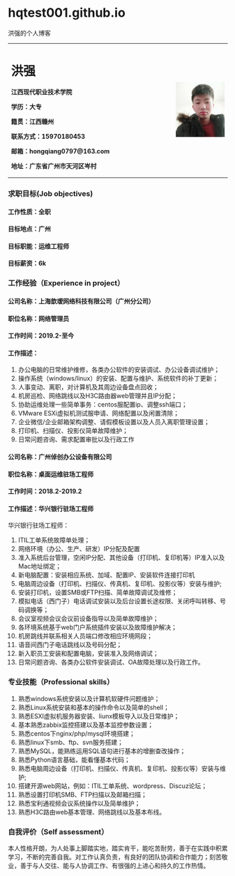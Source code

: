 # hqtest001.github.io
洪强的个人博客
<table border="0">
  <tr>
    <td width="75%">
      <h1>洪强</h1>
      <p><b>江西现代职业技术学院</b></p> <p><b>学历：大专</b></p>
	  <p><b>籍贯：江西赣州</b></p>       <p><b>联系方式：15970180453</b></p>
      <p><b>邮箱：hongqiang0797@163.com</b></p>
      <p><b>地址：广东省广州市天河区岑村</b></p>
    </td>
    <td width="25%">
      <img src="/hongqiang.jpg" width="100%">     
    </td>
  </tr>
</table>

### 求职目标(Job objectives)
#### 工作性质：全职
#### 目标地点：广州
#### 目标职能：运维工程师
#### 目标薪资：6k

### 工作经验（Experience in project）
#### 公司名称：上海歆瑷网络科技有限公司（广州分公司）
#### 职位名称：网络管理员
#### 工作时间：2019.2-至今
#### 工作描述：
1. 办公电脑的日常维护维修，各类办公软件的安装调试、办公设备调试维护；
2. 操作系统（windows/linux）的安装、配置与维护、系统软件的补丁更新；
3. 人事变动、离职，对计算机及其周边设备盘点回收；
4. 机房巡检、网络跳线以及H3C路由器web管理并且IP分配；
5. 协助运维处理一些简单事务：centos服配置ip、调整ssh端口；
6. VMware ESXi虚拟机测试服申请、网络配置以及闲置清除；
7. 企业微信/企业邮箱架构调整、请假模板设置以及人员入离职管理设置；
8. 打印机、扫描仪、投影仪简单故障维护；
9. 日常问题咨询、需求配置审批以及行政工作

#### 公司名称：广州倬创办公设备有限公司
#### 职位名称：桌面运维驻场工程师
#### 工作时间：2018.2-2019.2
#### 工作描述：华兴银行驻场工程师
华兴银行驻场工程师：
  1. ITIL工单系统故障单处理；
  2. 网络环境（办公、生产、研发）IP分配及配置
  3. 准入系统后台管理，空闲IP分配、其他设备（打印机、复印机等）IP准入以及Mac地址绑定；
  4. 新电脑配置：安装相应系统、加域、配置IP、安装软件连接打印机
  5. 电脑周边设备（打印机、扫描仪、传真机、复印机、投影仪等）安装与维护;
  6. 安装打印机，设置SMB或FTP扫描、简单故障调试及维修；
  7. 模拟电话（西门子）电话调试安装以及后台设置长途权限、关闭呼叫转移、号码调换等；  
  8. 会议室视频会议会议前设备指导以及简单故障维护；
  9. 各环境系统基于web门户系统插件安装以及故障维护解决；
 10. 机房跳线并联系相关人员端口修改相应环境网段；
 11. 语音间西门子电话跳线以及号码分配；
 12. 新入职员工安装和配置电脑，安装准入及网络调试；
 13. 日常问题咨询、各类办公软件安装调试、OA故障处理以及行政工作。
 
### 专业技能（Professional skills）
1. 熟悉windows系统安装以及计算机软硬件问题维护；
2. 熟悉Linux系统安装和基本的操作命令以及简单的shell；
3. 熟悉ESXI虚拟机服务器安装、liunx模板导入以及日常维护；
4. 基本熟悉zabbix监控搭建以及基本监控参数设置；
5. 熟悉centos下nginx/php/mysql环境搭建；
6. 熟悉linux下smb、ftp、svn服务搭建；
7. 熟悉MySQL，能熟练运用SQL语句进行基本的增删查改操作；
8. 熟悉Python语言基础，能看懂基本代码；
9. 熟悉电脑周边设备（打印机、扫描仪、传真机、复印机、投影仪等）安装与维护;
10. 搭建开源web网站，例如：ITIL工单系统、wordpress、Discuz论坛；
11. 熟悉设置打印机SMB、FTP扫描以及邮箱扫描；
12. 熟悉宝利通视频会议系统操作以及简单维护；
13. 熟悉H3C路由web基本管理、网络跳线以及基本布线。

### 自我评价（Self assessment）
本人性格开朗，为人处事上脚踏实地，踏实肯干，能吃苦耐劳，善于在实践中积累学习，不断的完善自我。对工作认真负责，有良好的团队协调和合作能力；刻苦敬业，善于与人交往、能与人协调工作、有很强的上进心和持久的工作热情。




